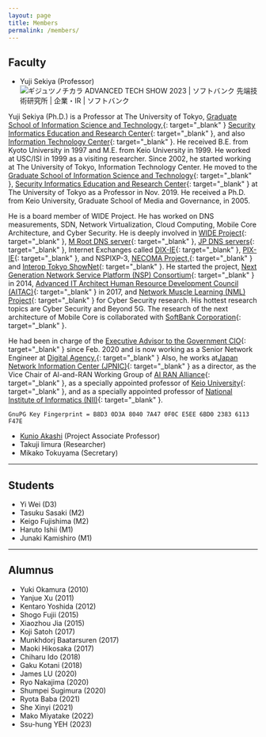 ```yaml
---
layout: page
title: Members
permalink: /members/
---
```


## Faculty

- Yuji Sekiya (Professor)
![ギジュツノチカラ ADVANCED TECH SHOW 2023 | ソフトバンク 先端技術研究所 | 企業・IR | ソフトバンク](https://www.softbank.jp/corp/set/data/technology/research/ats2023/img/shared/img-speaker-05-02.png)

Yuji Sekiya (Ph.D.) is a Professor at The University of Tokyo, [Graduate School of Information Science and Technology,](https://www.i.u-tokyo.ac.jp/){: target="_blank" } [Security Informatics Education and Research Center](https://si.u-tokyo.ac.jp/){: target="_blank" }, and also [Information Technology Center](http://www.itc.u-tokyo.ac.jp/){: target="_blank" }. He received B.E. from Kyoto University in 1997 and M.E. from Keio University in 1999. He worked at USC/ISI in 1999 as a visiting researcher. Since 2002, he started working at The University of Tokyo, Information Technology Center. He moved to the [Graduate School of Information Science and Technology](https://www.i.u-tokyo.ac.jp/){: target="_blank" }, [Security Informatics Education and Research Center](https://si.u-tokyo.ac.jp/){: target="_blank" } at The University of Tokyo as a Professor in Nov. 2019. He received a Ph.D. from Keio University, Graduate School of Media and Governance, in 2005.

He is a board member of WIDE Project. He has worked on DNS measurements, SDN, Network Virtualization, Cloud Computing, Mobile Core Architecture, and Cyber Security. He is deeply involved in [WIDE Project](http://www.wide.ad.jp/){: target="_blank" }, [M Root DNS server](http://m.root-servers.org/){: target="_blank" }, [JP DNS servers](http://www.dns.jp/){: target="_blank" }, Internet Exchanges called [DIX-IE](http://nspixp.wide.ad.jp/){: target="_blank" }, [PIX-IE](https://ixpmanager.wide.ad.jp/){: target="_blank" }, and NSPIXP-3, [NECOMA Project,](http://www.necoma-project.jp/){: target="_blank" } and [Interop Tokyo ShowNet](http://www.interop.jp/){: target="_blank" }. He started the project, [Next Generation Network Service Platform (NSP) Consortium](http://www.next-nsp.org/){: target="_blank" } in 2014, [Advanced IT Architect Human Resource Development Council (AITAC)](https://aitac.jp/){: target="_blank" } in 2017, and [Network Muscle Learning (NML) Project](https://www.nml.ai/){: target="_blank" } for Cyber Security research. His hottest research topics are Cyber Security and Beyond 5G. The research of the next architecture of Mobile Core is collaborated with [SoftBank Corporation](https://www.softbank.jp/corp/technology/research/){: target="_blank" }.

He had been in charge of the [Executive Advisor to the Government CIO](https://cio.go.jp/en/index.php){: target="_blank" } since Feb. 2020 and is now working as a Senior Network Engineer at [Digital Agency.](https://www.digital.go.jp/){: target="_blank" } Also, he works at[Japan Network Information Center (JPNIC)](https://www.nic.ad.jp/){: target="_blank" } as a director, as the Vice Chair of AI-and-RAN Working Group of [AI RAN Alliance](https://ai-ran.org/){: target="_blank" }, as a specially appointed professor of [Keio University](https://www.keio.ac.jp/){: target="_blank" }, and as a specially appointed professor of [National Institute of Informatics (NII)](https://www.nii.ac.jp/){: target="_blank" }.

```
GnuPG Key Fingerprint = B8D3 0D3A 8040 7A47 0F0C E5EE 6BD0 2383 6113 F47E
```

- [Kunio Akashi](https://akashi.jpcert.cc/) (Project Associate Professor)
- Takuji Iimura (Researcher)
- Mikako Tokuyama (Secretary)

---

## Students

- Yi Wei (D3)
- Tasuku Sasaki (M2)
- Keigo Fujishima (M2)
- Haruto Ishii (M1)
- Junaki Kamishiro (M1)

---

## Alumnus

- Yuki Okamura (2010)
- Yanjue Xu (2011)
- Kentaro Yoshida (2012)
- Shogo Fujii (2015)
- Xiaozhou Jia (2015)
- Koji Satoh (2017)
- Munkhdorj Baatarsuren (2017)
- Maoki Hikosaka (2017)
- Chiharu Ido (2018)
- Gaku Kotani (2018)
- James LU (2020)
- Ryo Nakajima (2020)
- Shumpei Sugimura (2020)
- Ryota Baba (2021)
- She Xinyi (2021)
- Mako Miyatake (2022)
- Ssu-hung YEH (2023)

